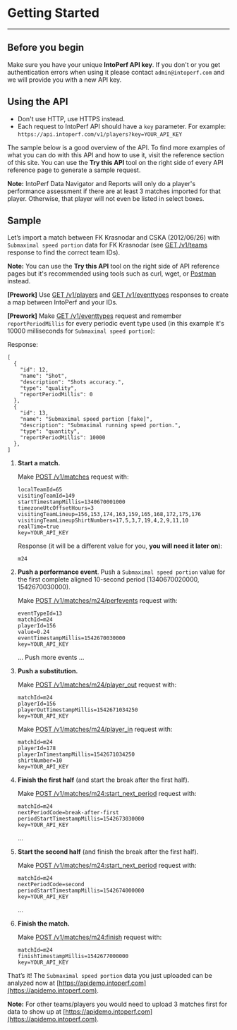 # Getting Started
---

## Before you begin

Make sure you have your unique **IntoPerf API key**. If you don't or you get authentication errors when using it please contact ```admin@intoperf.com``` and we will provide you with a new API key.

## Using the API

* Don't use HTTP, use HTTPS instead.
* Each request to IntoPerf API should have a ```key``` parameter. For example: ```https://api.intoperf.com/v1/players?key=YOUR_API_KEY```

The sample below is a good overview of the API. To find more examples of what you can do with this API and how to use it, visit the reference section of this site. You can use the **Try this API** tool on the right side of every API reference page to generate a sample request.

**Note:**  IntoPerf Data Navigator and Reports will only do a player's performance assessment if there are at least 3 matches imported for that player. Otherwise, that player will not even be listed in select boxes.

## Sample

Let’s import a match between FK Krasnodar and CSKA (2012/06/26) with ```Submaximal speed portion``` data for FK Krasnodar (see [GET /v1/teams](https://apidoc.intoperf.com/docs/intoperf-api.appspot.com/1/routes/v1/teams/get) response to find the correct team IDs).

**Note:** You can use the **Try this API** tool on the right side of API reference pages but it's recommended using tools such as curl, wget, or [Postman](https://www.getpostman.com/apps) instead.

**[Prework]** Use [GET /v1/players](https://apidoc.intoperf.com/docs/intoperf-api.appspot.com/1/routes/v1/players/get) and [GET /v1/eventtypes](https://apidoc.intoperf.com/docs/intoperf-api.appspot.com/1/routes/v1/eventtypes/get) responses to create a map between IntoPerf and your IDs.

**[Prework]** Make [GET /v1/eventtypes](https://apidoc.intoperf.com/docs/intoperf-api.appspot.com/1/routes/v1/eventtypes/get) request and remember ```reportPeriodMillis``` for every periodic event type used (in this example it's 10000 milliseconds for ```Submaximal speed portion```):

Response:

```
[
  {
    "id": 12,
    "name": "Shot",
    "description": "Shots accuracy.",
    "type": "quality",
    "reportPeriodMillis": 0
  },
  {
    "id": 13,
    "name": "Submaximal speed portion [fake]",
    "description": "Submaximal running speed portion.",
    "type": "quantity",
    "reportPeriodMillis": 10000
  },
]
```

1.  **Start a match.**

    Make [POST /v1/matches](https://apidoc.intoperf.com/docs/intoperf-api.appspot.com/1/routes/v1/matches/post) request with:

    ```
    localTeamId=65
    visitingTeamId=149
    startTimestampMillis=1340670001000
    timezoneUtcOffsetHours=3
    visitingTeamLineup=156,153,174,163,159,165,168,172,175,176
    visitingTeamLineupShirtNumbers=17,5,3,7,19,4,2,9,11,10
    realTime=true
    key=YOUR_API_KEY
    ```
    
    Response (it will be a different value for you, **you will need it later on**):
    
    ```
    m24
    ```

1.  **Push a performance event**. Push a `Submaximal speed portion` value for the first complete aligned 10-second period [1340670020000, 1542670030000).

    Make [POST /v1/matches/m24/perfevents](https://apidoc.intoperf.com/docs/intoperf-api.appspot.com/1/routes/v1/matches/%7BmatchId%7D/perfevents/post) request with:

    ```
    eventTypeId=13
    matchId=m24
    playerId=156
    value=0.24
    eventTimestampMillis=1542670030000
    key=YOUR_API_KEY
    ```

    ... Push more events ...

1.  **Push a substitution.**

    Make [POST /v1/matches/m24/player_out](https://apidoc.intoperf.com/docs/intoperf-api.appspot.com/1/routes/v1/matches/%7BmatchId%7D:player_out/post) request with:
    
    ```
    matchId=m24
    playerId=156
    playerOutTimestampMillis=1542671034250
    key=YOUR_API_KEY
    ```
    
    Make [POST /v1/matches/m24/player_in](https://apidoc.intoperf.com/docs/intoperf-api.appspot.com/1/routes/v1/matches/%7BmatchId%7D:player_in/post) request with:
    
    ```
    matchId=m24
    playerId=178
    playerInTimestampMillis=1542671034250
    shirtNumber=10
    key=YOUR_API_KEY
    
    ```

1.  **Finish the first half** (and start the break after the first half).
    
    Make [POST /v1/matches/m24:start_next_period](https://apidoc.intoperf.com/docs/intoperf-api.appspot.com/1/routes/v1/matches/%7BmatchId%7D:start_next_period/post) request with:
    
    ```
    matchId=m24
    nextPeriodCode=break-after-first
    periodStartTimestampMillis=1542673030000
    key=YOUR_API_KEY
    ```
    
    ...
    
1.  **Start the second half** (and finish the break after the first half).

    Make [POST /v1/matches/m24:start_next_period](https://apidoc.intoperf.com/docs/intoperf-api.appspot.com/1/routes/v1/matches/%7BmatchId%7D:start_next_period/post) request with:
    
    ```
    matchId=m24
    nextPeriodCode=second
    periodStartTimestampMillis=1542674000000
    key=YOUR_API_KEY
    ```
    
    ...
    
1.  **Finish the match.**

    Make [POST /v1/matches/m24:finish](https://apidoc.intoperf.com/docs/intoperf-api.appspot.com/1/routes/v1/matches/%7BmatchId%7D:finish/post) request with:
    
    ```
    matchId=m24
    finishTimestampMillis=1542677000000
    key=YOUR_API_KEY
    ```

That’s it! The `Submaximal speed portion` data you just uploaded can be analyzed now at [https://apidemo.intoperf.com](https://apidemo.intoperf.com).

**Note:** For other teams/players you would need to upload 3 matches first for data to show up at [https://apidemo.intoperf.com](https://apidemo.intoperf.com).